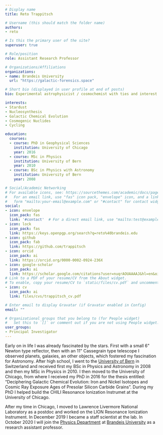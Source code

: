 ```yaml
---
# Display name
title: Reto Trappitsch

# Username (this should match the folder name)
authors:
- reto

# Is this the primary user of the site?
superuser: true

# Role/position
role: Assistant Research Professor

# Organizations/Affiliations
organizations:
- name: Brandeis University
  url: "https://galactic-forensics.space"

# Short bio (displayed in user profile at end of posts)
bio: Experimental astrophysicist / cosmochemist with ties and interest in code development and numerical modeling.

interests:
- Stardust
- Nucleosynthesis
- Galactic Chemical Evolution
- Cosmogenic Nuclides
- Cycling

education:
  courses:
  - course: PhD in Geophysical Sciences
    institution: University of Chicago
    year: 2016
  - course: MSc in Physics
    institution: University of Bern
    year: 2010
  - course: BSc in Physics with Astronomy
    institution: University of Bern
    year: 2008

# Social/Academic Networking
# For available icons, see: https://sourcethemes.com/academic/docs/page-builder/#icons
#   For an email link, use "fas" icon pack, "envelope" icon, and a link in the
#   form "mailto:your-email@example.com" or "#contact" for contact widget.
social:
- icon: envelope
  icon_pack: fas
  link: '#contact'  # For a direct email link, use "mailto:test@example.org".
- icon: lock
  icon_pack: fas
  link: https://keys.openpgp.org/search?q=reto%40brandeis.edu
- icon: github
  icon_pack: fab
  link: https://github.com/trappitsch
- icon: orcid
  icon_pack: ai
  link: https://orcid.org/0000-0002-0924-236X
- icon: google-scholar
  icon_pack: ai
  link: https://scholar.google.com/citations?user=nuqrAOUAAAAJ&hl=en&oi=ao
# Link to a PDF of your resume/CV from the About widget.
# To enable, copy your resume/CV to `static/files/cv.pdf` and uncomment the lines below.
- icon: cv
  icon_pack: ai
  link: files/cvs/trappitsch_cv.pdf

# Enter email to display Gravatar (if Gravatar enabled in Config)
email: ""

# Organizational groups that you belong to (for People widget)
#   Set this to `[]` or comment out if you are not using People widget.
user_groups:
- Principal Investigator
---
```


Early on in life I was already fascinated by the stars. First with a small 6" Newton type reflector,
then with an 11" Cassegrain type telescope I observed planets, galaxies, an other objects, which fostered my fascination for
Astronomy. After high school, I went to the <a href="https://www.unibe.ch" target="_blank">University of Bern</a>
in Switzerland and received first my BSc in Physics and Astronomy in 2008 and then my 
MSc in Physics in 2010. I then moved to the University of Chicago, from where I received my PhD
in 2016 for the thesis entitled: “Deciphering Galactic Chemical Evolution: Iron and Nickel Isotopes 
and Cosmic Ray Exposure Ages of Presolar Silicon Carbide Grains”. During my PhD I helped build the
CHILI Resonance Ionization Instrumet at the University of Chicago. 

After my time in Chicago, I moved to Lawrence Livermore National Laboratory as a postdoc and worked
on the LION Resonance Ionization Instrument. In December 2019 I became a staff scientist at the lab.
In October 2020 I will join the <a href="https://www.brandeis.edu/physics/index.html" target="_blank">Physics Department</a>
at <a href="https://www.brandeis.edu" target="_blank">Brandeis University</a> as a research assistant professor.
